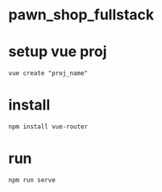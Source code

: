 # pawn_shop_fullstack

# setup vue proj
`vue create "proj_name"`

# install 
`npm install vue-router`

# run
`npm run serve`